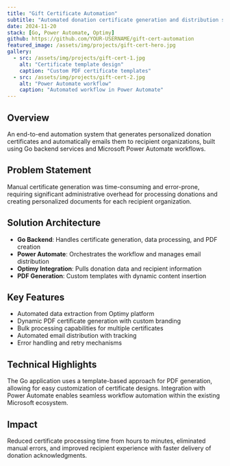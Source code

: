 ```yaml
---
title: "Gift Certificate Automation"
subtitle: "Automated donation certificate generation and distribution system"
date: 2024-11-20
stack: [Go, Power Automate, Optimy]
github: https://github.com/YOUR-USERNAME/gift-cert-automation
featured_image: /assets/img/projects/gift-cert-hero.jpg
gallery:
  - src: /assets/img/projects/gift-cert-1.jpg
    alt: "Certificate template design"
    caption: "Custom PDF certificate templates"
  - src: /assets/img/projects/gift-cert-2.jpg
    alt: "Power Automate workflow"
    caption: "Automated workflow in Power Automate"
---
```


## Overview

An end-to-end automation system that generates personalized donation certificates and automatically emails them to recipient organizations, built using Go backend services and Microsoft Power Automate workflows.

## Problem Statement

Manual certificate generation was time-consuming and error-prone, requiring significant administrative overhead for processing donations and creating personalized documents for each recipient organization.

## Solution Architecture

- **Go Backend**: Handles certificate generation, data processing, and PDF creation
- **Power Automate**: Orchestrates the workflow and manages email distribution
- **Optimy Integration**: Pulls donation data and recipient information
- **PDF Generation**: Custom templates with dynamic content insertion

## Key Features

- Automated data extraction from Optimy platform
- Dynamic PDF certificate generation with custom branding
- Bulk processing capabilities for multiple certificates
- Automated email distribution with tracking
- Error handling and retry mechanisms

## Technical Highlights

The Go application uses a template-based approach for PDF generation, allowing for easy customization of certificate designs. Integration with Power Automate enables seamless workflow automation within the existing Microsoft ecosystem.

## Impact

Reduced certificate processing time from hours to minutes, eliminated manual errors, and improved recipient experience with faster delivery of donation acknowledgments.